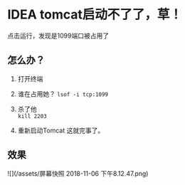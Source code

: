 # IDEA tomcat启动不了了，草！
点击运行，发现是1099端口被占用了
## 怎么办？ 
 1. 打开终端
 
 2. 谁在占用她？
  `lsof -i tcp:1099`
 3. 杀了他   
  `kill 2203`
 4. 重新启动Tomcat
 这就完事了。

## 效果
![](/assets/屏幕快照 2018-11-06 下午8.12.47.png)